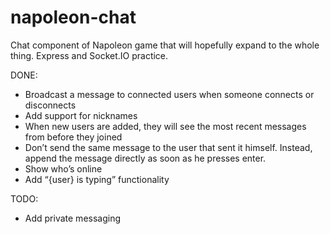 # napoleon-chat
Chat component of Napoleon game that will hopefully expand to the whole thing.
Express and Socket.IO practice.

DONE:
* Broadcast a message to connected users when someone connects or disconnects
* Add support for nicknames
* When new users are added, they will see the most recent messages from before they joined
* Don’t send the same message to the user that sent it himself. Instead, append the message directly as soon as he presses enter.
* Show who’s online
* Add “{user} is typing” functionality

TODO:
* Add private messaging
